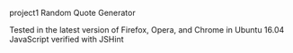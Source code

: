 project1 Random Quote Generator

Tested in the latest version of Firefox, Opera, and Chrome in Ubuntu 16.04
JavaScript verified with JSHint